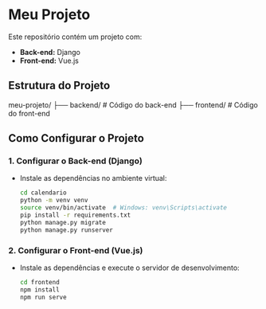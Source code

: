 # Meu Projeto

Este repositório contém um projeto com:

- **Back-end:** Django
- **Front-end:** Vue.js

## Estrutura do Projeto

meu-projeto/ ├── backend/ # Código do back-end ├── frontend/ # Código do front-end

## Como Configurar o Projeto

### 1. Configurar o Back-end (Django)

- Instale as dependências no ambiente virtual:
  ```bash
  cd calendario
  python -m venv venv
  source venv/bin/activate  # Windows: venv\Scripts\activate
  pip install -r requirements.txt
  python manage.py migrate
  python manage.py runserver
  ```

### 2. Configurar o Front-end (Vue.js)

- Instale as dependências e execute o servidor de desenvolvimento:
  ```bash
  cd frontend
  npm install
  npm run serve
  ```
